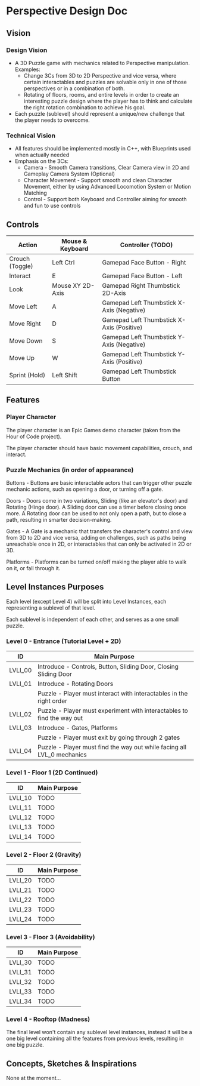 # Perspective Design Doc

## Vision
### Design Vision

* A 3D Puzzle game with mechanics related to Perspective manipulation. Examples:
  * Change 3Cs from 3D to 2D Perspective and vice versa, where certain interactables and puzzles are solvable only in one of those perspectives or in a combination of both.
  * Rotating of floors, rooms, and entire levels in order to create an interesting puzzle design where the player has to think and calculate the right rotation combination to achieve his goal.
* Each puzzle (sublevel) should represent a unique/new challenge that the player needs to overcome.

### Technical Vision

* All features should be implemented mostly in C++, with Blueprints used when actually needed
* Emphasis on the 3Cs:
  * Camera - Smooth Camera transitions, Clear Camera view in 2D and Gameplay Camera System (Optional) 
  * Character Movement - Support smooth and clean Character Movement, either by using Advanced Locomotion System or Motion Matching 
  * Control - Support both Keyboard and Controller aiming for smooth and fun to use controls

## Controls

| Action          | Mouse & Keyboard | Controller (TODO)                         |
|-----------------|------------------|-------------------------------------------|
| Crouch (Toggle) | Left Ctrl        | Gamepad Face Button - Right               |
| Interact        | E                | Gamepad Face Button - Left                |
| Look            | Mouse XY 2D-Axis | Gamepad Right Thumbstick 2D-Axis          |
| Move Left       | A                | Gamepad Left Thumbstick X-Axis (Negative) |
| Move Right      | D                | Gamepad Left Thumbstick X-Axis (Positive) |
| Move Down       | S                | Gamepad Left Thumbstick Y-Axis (Negative) |
| Move Up         | W                | Gamepad Left Thumbstick Y-Axis (Positive) |
| Sprint (Hold)   | Left Shift       | Gamepad Left Thumbstick Button            |

## Features
### Player Character

The player character is an Epic Games demo character (taken from the Hour of Code project).

The player character should have basic movement capabilities, crouch, and interact.

### Puzzle Mechanics (in order of appearance)

Buttons - Buttons are basic interactable actors that can trigger other puzzle mechanic actions, such as opening a door, or turning off a gate.

Doors - Doors come in two variations, Sliding (like an elevator's door) and Rotating (Hinge door). A Sliding door can use a timer before closing once
more. A Rotating door can be used to not only open a path, but to close a path, resulting in smarter decision-making.

Gates - A Gate is a mechanic that transfers the character's control and view from 3D to 2D and vice versa, adding on challenges, such as paths being
unreachable once in 2D, or interactables that can only be activated in 2D or 3D.

Platforms - Platforms can be turned on/off making the player able to walk on it, or fall through it.

## Level Instances Purposes

Each level (except Level 4) will be split into Level Instances, each representing a sublevel of that level.

Each sublevel is independent of each other, and serves as a one small puzzle.

### Level 0 - Entrance (Tutorial Level + 2D)

| ID      | Main Purpose                                                           |
|---------|------------------------------------------------------------------------|
| LVLI_00 | Introduce - Controls, Button, Sliding Door, Closing Sliding Door       |
| LVLI_01 | Introduce - Rotating Doors                                             |
|         | Puzzle - Player must interact with interactables in the right order    |
| LVLI_02 | Puzzle - Player must experiment with interactables to find the way out |
| LVLI_03 | Introduce - Gates, Platforms                                           |
|         | Puzzle - Player must exit by going through 2 gates                     |
| LVLI_04 | Puzzle - Player must find the way out while facing all LVL_0 mechanics |

### Level 1 - Floor 1 (2D Continued)

| ID      | Main Purpose |
|---------|--------------|
| LVLI_10 | TODO         |
| LVLI_11 | TODO         |
| LVLI_12 | TODO         |
| LVLI_13 | TODO         |
| LVLI_14 | TODO         |

### Level 2 - Floor 2 (Gravity)

| ID      | Main Purpose |
|---------|--------------|
| LVLI_20 | TODO         |
| LVLI_21 | TODO         |
| LVLI_22 | TODO         |
| LVLI_23 | TODO         |
| LVLI_24 | TODO         |

### Level 3 - Floor 3 (Avoidability)

| ID      | Main Purpose |
|---------|--------------|
| LVLI_30 | TODO         |
| LVLI_31 | TODO         |
| LVLI_32 | TODO         |
| LVLI_33 | TODO         |
| LVLI_34 | TODO         |

### Level 4 - Rooftop (Madness)

The final level won't contain any sublevel level instances, instead it will be a one big level containing all the features from previous levels,
resulting in one big puzzle.

## Concepts, Sketches & Inspirations

<!---
Esher (M. C. Esher).
Portal.
-->

None at the moment…